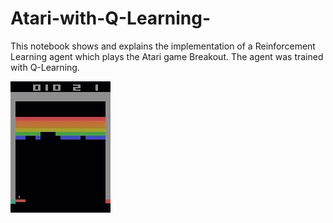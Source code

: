 # Atari-with-Q-Learning-
This notebook shows and explains the implementation of a Reinforcement Learning agent which plays the Atari game Breakout. The agent was trained with Q-Learning.





![](atari.gif)
